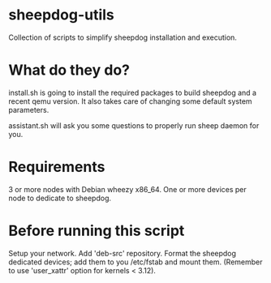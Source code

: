 sheepdog-utils
==============

Collection of scripts to simplify sheepdog installation and execution.

What do they do?
================

install.sh is going to install the required packages to build sheepdog and a
recent qemu version.
It also takes care of changing some default system parameters.

assistant.sh will ask you some questions to properly run sheep daemon for you.

Requirements 
============

3 or more nodes with Debian wheezy x86_64.
One or more devices per node to dedicate to sheepdog.

Before running this script
==========================

Setup your network.
Add 'deb-src' repository.
Format the sheepdog dedicated devices; add them to you /etc/fstab and mount
them.
(Remember to use 'user_xattr' option for kernels < 3.12).





